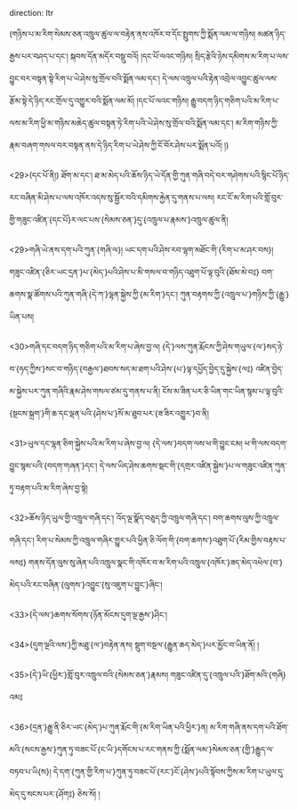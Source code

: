 direction: ltr

(གཉིས་པ་མ་རིག་སེམས་ཅན་འཁྲུལ་ཚུལ་ལ་བརྟེན་ནས་འཁོར་བ་དོང་སྤྲུགས་ཀྱི་སྨོན་ལམ་ལ་གཉིས། མཚན་ཉིད་རྒྱས་པར་བཤད་པ་དང་། སྐབས་དོན་མདོར་བསྡུ་བའོ། །དང་པོ་ལའང་གཉིས། སྲིད་རྩེའི་ཉེས་དམིགས་མ་རིག་པ་ལས་བྱུང་བར་བསྟན་སྟེ་རིག་པ་ཡེ་ཤེས་སུ་གྲོལ་བའི་སྨོན་ལམ་དང་། དེ་ལས་འཁྲུལ་པའི་རྟེན་འབྲེལ་འབྱུང་ཚུལ་ལས་རྩོམ་སྟེ་དེ་ཉིད་རང་གྲོལ་དུ་འགྱུར་བའི་སྨོན་ལམ་མོ། །དང་པོ་ལའང་གཉིས། རྒྱུ་བདག་ཉིད་གཅིག་པའི་མ་རིག་པ་ལས་མ་རིག་ཕྱི་མ་གཉིས་མཆེད་ཚུལ་བསྟན་ཏེ་རིག་པའི་ཡེ་ཤེས་སུ་གྲོལ་བའི་སྨོན་ལམ་དང་། མ་རིག་གཉིས་ཀྱི་རྣམ་བཞག་གསལ་བར་བསྟན་ནས་དེ་ཉིད་རིག་པ་ཡེ་ཤེས་ཀྱི་ངོ་བོར་ཤེས་པར་སྨོན་པའོ། །)

<29>(དང་པོ་ནི།) ཐོག་མ་དང་། ཐ་མ་མེད་པའི་ཆོས་ཉིད་ཡེ་དོན་གྱི་ཀུན་གཞི་བདེ་བར་གཤེགས་པའི་སྙིང་པོ་ཉིད་རང་བཞིན་མི་ཤེས་པ་ལས་འཁོར་འདས་སུ་སྦྱོར་བའི་དམིགས་རྐྱེན་དུ་གནས་པ་ལས། རང་ངོ་མ་རིག་པའི་གློ་བུར་གྱི་གཟུང་འཛིན་{དང་པོ}ར་ལང་པས་{སེམས་ཅན་}དུ་{འཁྲུལ་པ་རྣམས་}འཁྲུལ་ཚུལ་ནི། 

<29>གཞི་ཡེ་ནས་དག་པའི་ཀུན་{གཞི་ལ}། ཡང་དག་པའི་ཤེས་རབ་ལྷག་མཐོང་གི་{རིག་པ་མ་ཤར་བས}། གཟུང་འཛིན་{ཅིར་ཡང་དྲན་}པ་{མེད་}པའི་ཤེས་པ་མི་གསལ་བ་གཉིད་འཐུག་པོ་ལྟ་བུའི་{ཐོམ་མེ་བ༔} བག་ཆགས་སྣ་ཚོགས་པའི་ཀུན་གཞི་{དེ་ཀ་}ལྷན་སྐྱེས་ཀྱི་{མ་རིག་}དང་། ཀུན་བརྟགས་ཀྱི་{འཁྲུལ་པ་}གཉིས་ཀྱི་{རྒྱུ་}ཡིན་པས། 

<30>གཞི་དང་བདག་ཉིད་གཅིག་པའི་མ་རིག་པ་ཞེས་བྱ་ལ། {དེ་}ལས་ཀུན་རྨོངས་ཀྱི་ཤེས་གཡུལ་{ལ་}སད་ཉེ་བ་{ཧད་ཀྱིས་}སང་བ་གཉིད་{བརྒྱལ་}ཐབས་སད་མ་ཐག་པའི་ཤེས་{པ་}ལྟ་དཔྱོད་བྱེད་དུ་སྐྱེས་{ལ༔} འཛིན་བྱེད་མ་སྐྱེས་པར་ཀུན་གཞིའི་རྣམ་ཤེས་གསལ་ཙམ་དུ་གནས་པ་ནི། ངོས་མ་ཟིན་པར་ཅི་ཡིན་གང་ཡིན་སྙམ་པ་ལྟ་བུའི་{སྔངས་སྐྲག་}གི་ཆ་དང་ལྡན་པའི་{ཤེས་པ་}སོ་མ་ཐུབ་པར་{ཟ་ཟིར་འགྱུར་}བ་ནི། 

<31>ཡུལ་དང་ལྷན་ཅིག་སྐྱེས་པའི་མ་རིག་པ་ཞེས་བྱ་ལ། {དེ་ལས་}བདག་ལས་ཕ་གི་བྱུང་ངམ། ཕ་གི་ལས་བདག་བྱུང་སྙམ་པའི་{བདག་གཞན་}དང་། དེ་ལས་ཡིད་ཤེས་ཆགས་སྡང་གི་{དགྲར་འཛིན་སྐྱེས་}པ་ལ་གཟུང་འཛིན་ཀུན་ཏུ་བརྟག་པའི་མ་རིག་ཞེས་བྱ་སྟེ། 

<32>ཆོས་ཉིད་ཡུལ་གྱི་འཁྲུལ་གཞི་དང་། འོད་ལྔ་སྣོད་བཅུད་ཀྱི་འཁྲུལ་གཞི་དང་། བག་ཆགས་ལུས་ཀྱི་འཁྲུལ་གཞི་དང་། རིག་པ་སེམས་ཀྱི་འཁྲུལ་གཞིར་གྱུར་པའི་ཕྱིན་ཅི་ལོག་གི་{བག་ཆགས་}འཐུག་པོ་{རིམ་གྱིས་བརྟས་པ་ལས༔} གནས་དོན་ལུས་སུ་ཞེན་པའི་འཁྲུལ་སྣང་གི་འཁོར་བ་མ་རིག་པའི་འཁྲུལ་{འཁོར་}ཟད་མེད་འཕེལ་{བ་}མེད་པའི་རང་བཞིན་{ལུགས་}འབྱུང་{སུ་འཇུག་པ་བྱུང་}ཞིང་། 

<33>{དེ་ལས་}ཆགས་སོགས་{ཉོན་མོངས་དུག་ལྔ་རྒྱས་}ཤིང་། 

<34>{དུག་ལྔའི་ལས་}ཀྱི་མཐུ་{ལ་}བརྟེན་ནས། སྡུག་བསྔལ་{རྒྱུན་ཆད་མེད་}པར་མྱོང་བ་ཡིན་ནོ། ། 

<35>{དེ་}ཡི་{ཕྱིར་}གློ་བུར་འཁྲུལ་བའི་{སེམས་ཅན་}རྣམས། གཟུང་འཛིན་དུ་{འཁྲུལ་པའི་}ཐོག་མའི་{གཞི}འམ༔ 

<36>{དྲན་}རྒྱུ་ནི་ཅིར་ཡང་{མེད་}པ་ཀུན་རྨོང་གི་{མ་རིག་ཡིན་པའི་ཕྱིར་}ན། མ་རིག་གཞི་ནས་དག་པའི་ཐོག་མའི་{སངས་རྒྱས་}ཀུན་ཏུ་བཟང་པོ་{ང་ཡི་}དགོངས་པ་རང་གནས་ཀྱི་{སྨོན་ལམ་}སེམས་ཅན་{གྱི་}རྒྱུད་ལ་བཏབ་པ་ཡི{ས}། དེ་དག་{ཀུན་གྱི་རིག་པ་}ཀུན་ཏུ་བཟང་པོ་{རང་}ངོ་{ཤེས་}པའི་སྟོབས་ཀྱིས་མ་རིག་པ་ཡུལ་དུ་མེད་དུ་སངས་པར་{ཤོག༔} ཅེས་སོ། །

